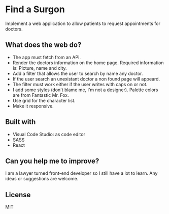 # Find a Surgon

Implement a web application to allow patients to request appointments for doctors.

## What does the web do?

- The app must fetch from an API.
- Render the doctors information on the home page. Required information is: Picture, name and city.
- Add a filter that allows the user to search by name any doctor.
- If the user search an unexistant doctor a non found page will appeard.
- The filter must work either if the user writes with caps on or not.
- I add some styles (don't blame me, I'm not a designer). Palette colors are from Fantastic Mr. Fox.
- Use grid for the character list.
- Make it responsive.

## Built with

- Visual Code Studio: as code editor
- SASS
- React

## Can you help me to improve?

I am a lawyer turned front-end developer so I still have a lot to learn. Any ideas or suggestions are welcome.

## License

MIT
